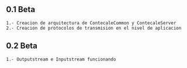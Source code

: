## 0.1 Beta
	1.- Creacion de arquitectura de ContecaleCommon y ContecaleServer
	2.- Creacion de protocolos de transmision en el nivel de aplicacion
## 0.2 Beta
	1.- Outputstream e Inputstream funcionando
